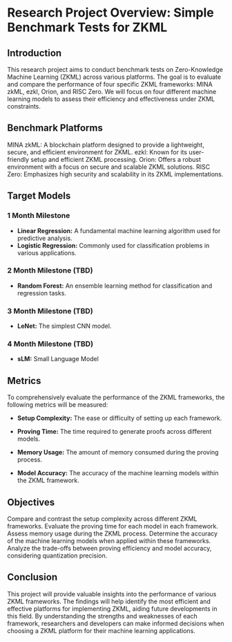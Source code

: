 
# Research Project Overview: Simple Benchmark Tests for ZKML

## Introduction

This research project aims to conduct benchmark tests on Zero-Knowledge Machine Learning (ZKML) across various platforms. The goal is to evaluate and compare the performance of four specific ZKML frameworks: MINA zkML, ezkl, Orion, and RISC Zero. We will focus on four different machine learning models to assess their efficiency and effectiveness under ZKML constraints.

## Benchmark Platforms
MINA zkML: A blockchain platform designed to provide a lightweight, secure, and efficient environment for ZKML.
ezkl: Known for its user-friendly setup and efficient ZKML processing.
Orion: Offers a robust environment with a focus on secure and scalable ZKML solutions.
RISC Zero: Emphasizes high security and scalability in its ZKML implementations.

## Target Models

### 1 Month Milestone
- **Linear Regression:** A fundamental machine learning algorithm used for predictive analysis.
- **Logistic Regression:** Commonly used for classification problems in various applications.

### 2 Month Milestone (TBD)
- **Random Forest:** An ensemble learning method for classification and regression tasks.

### 3 Month Milestone (TBD)
- **LeNet:** The simplest CNN model.

### 4 Month Milestone (TBD)
- **sLM:** Small Language Model

## Metrics
To comprehensively evaluate the performance of the ZKML frameworks, the following metrics will be measured:

- **Setup Complexity:** The ease or difficulty of setting up each framework.

- **Proving Time:** The time required to generate proofs across different models.

- **Memory Usage:** The amount of memory consumed during the proving process.

- **Model Accuracy:** The accuracy of the machine learning models within the ZKML framework.

## Objectives

Compare and contrast the setup complexity across different ZKML frameworks.
Evaluate the proving time for each model in each framework.
Assess memory usage during the ZKML process.
Determine the accuracy of the machine learning models when applied within these frameworks.
Analyze the trade-offs between proving efficiency and model accuracy, considering quantization precision.

## Conclusion
This project will provide valuable insights into the performance of various ZKML frameworks. The findings will help identify the most efficient and effective platforms for implementing ZKML, aiding future developments in this field. By understanding the strengths and weaknesses of each framework, researchers and developers can make informed decisions when choosing a ZKML platform for their machine learning applications.